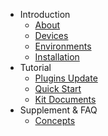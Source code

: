 - Introduction
  - [About](/index.md)
  - [Devices](/devices.md)
  - [Environments](/environments.md)
  - [Installation](/unity-install.md)
- Tutorial
  - [Plugins Update](/update.md)
  - [Quick Start](/quick-start.md)
  - [Kit Documents](/script-manual.md)
- Supplement & FAQ
  - [Concepts](/concepts.md)

